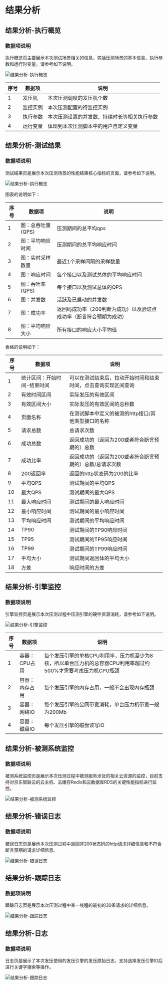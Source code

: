 # 结果分析
## 结果分析-执行概览
### 数据项说明
执行概览页主要展示本次测试场景相关的信息，包括压测场景的基本信息、执行参数和运行时变量，请参考如下说明。

![结果分析-执行概览](../../../../image/Perftest/perf-11.png)

|序号|数据项|说明|
|---|---|---|
|1|发压机|本次压测调度的发压机个数|
|2|监控实例|本次压测配置的待监控实例|
|3|执行参数|本次压测设置的并发数、持续时长等相关执行参数|
|4|运行变量|体现到本次压测脚本中的用户自定义变量|

## 结果分析-测试结果
### 数据项说明
测试结果页是展示本次压测场景的性能结果核心指标的页面，请参考如下说明。

![结果分析-执行概览](../../../../image/Perftest/perf-12.png)

图表的说明如下：

|序号|数据项|说明|
|---|---|---|
|1|图：总吞吐量(QPS)|压测期间的总平均qps|
|2|图：平均响应时间|压测期间的总平均响应时间|
|3|图：实时采样数量|最近1个采样间隔的采样数量|
|4|图：响应时间|每个接口以及测试总体的平均响应时间|
|5|图：吞吐率(QPS)|每个接口以及测试总体的QPS|
|6|图：并发数|活跃及已启动的并发数|
|7|图：成功率|返回码成功率（200判断为成功）以及验证点成功率（断言符合预期为成功）|
|8|图：平均响应大小|所有接口的响应大小平均值|

表格的说明如下：

|序号|数据项|说明|
|---|---|---|
|1|统计区间：开始时间-结束时间|可以在测试结束后，拉动开始时间和结束时间，点击查询实现区间查询|
|2|有效时间区间|实际发压的有效区间|
|3|有效区间大小|实际发压的有效区间的总秒数|
|4|页面名称|在测试脚本中定义的被测的http接口/其他类型接口的名称|
|5|请求总数|总请求次数|
|6|成功总数|返回成功的（返回为200或者符合断言预期的）总数|
|7|成功比率|返回成功的（返回为200或者符合断言预期的）总数/总请求次数|
|8|200返回率|返回的http状态码为200的比率|
|9|平均QPS|测试期间的平均QPS|
|10|最大QPS|测试期间的最大QPS|
|11|最大响应时间|测试期间的最大响应时间|
|12|最小响应时间|测试期间的最小响应时间|
|13|平均响应时间|测试期间的平均响应时间|
|14|TP90|测试期间的TP90响应时间|
|15|TP95|测试期间的TP95响应时间|
|16|TP99|测试期间的TP99响应时间|
|17|平均大小|测试期间返回体的平均大小|
|18|方差|响应时间的方差|

## 结果分析-引擎监控
### 数据项说明
引擎监控页是展示本次压测过程中压测引擎的硬件资源消耗，请参考如下说明。

![结果分析-引擎监控](../../../../image/Perftest/perf-13.png)

|序号|数据项|说明|
|---|---|---|
|1|容器：CPU占用|每个发压引擎的单核CPU利用率，压力机至少为8核，所以单台压力机的总容器CPU利用率超过约500%才需要考虑压力机CPU瓶颈|
|2|容器：内存占用|每个发压引擎的内存占用，一般不会出现内存瓶颈|
|3|容器：网络IO|每个发压引擎的公网带宽消耗，单台压力机带宽一般为200Mb|
|4|容器：磁盘IO|每个发压引擎的磁盘读写IO|

## 结果分析-被测系统监控
### 数据项说明
被测系统监控页是展示本次压测过程中被测服务涉及的相关云资源的监控，目前支持对京东智联云的云主机、云缓存Redis和云数据库RDS的关键性能指标进行监控。

![结果分析-被测系统监控](../../../../image/Perftest/perf-14.png)

## 结果分析-错误日志
### 数据项说明
错误日志页是展示本次压测过程中返回非200状态码的http请求详细信息和不符合断言预期的请求详细信息。

![结果分析-错误日志](../../../../image/Perftest/perf-15.png)

## 结果分析-跟踪日志
### 数据项说明
跟踪日志页是展示本次压测过程中某一线程的最初的30条请求的详细信息。

![结果分析-跟踪日志](../../../../image/Perftest/perf-16.png)

## 结果分析-日志
### 数据项说明
日志页是展示了本次发压使用的发压引擎的发压原始日志，支持选择发压引擎ID后进行关键字搜索等操作。

![结果分析-跟踪日志](../../../../image/Perftest/perf-17.png)